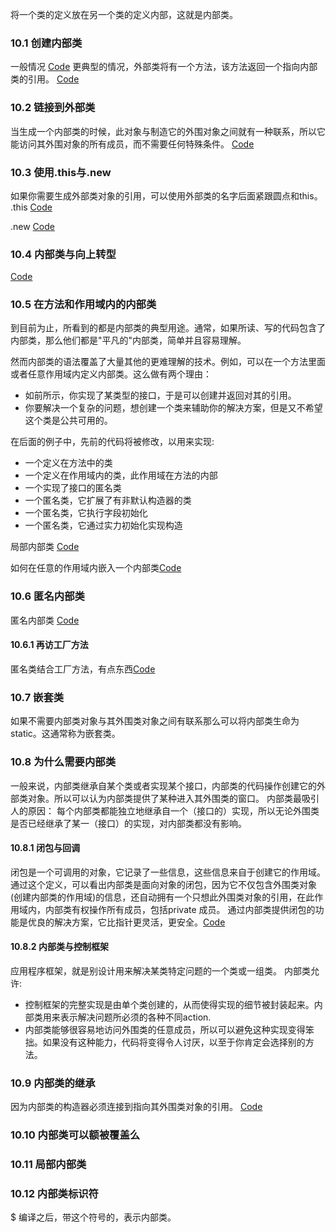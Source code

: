 将一个类的定义放在另一个类的定义内部，这就是内部类。
### 10.1 创建内部类
一般情况
[Code](../Code/Parcell.java)
更典型的情况，外部类将有一个方法，该方法返回一个指向内部类的引用。
[Code](../Code/Parcel2.java)

### 10.2 链接到外部类
当生成一个内部类的时候，此对象与制造它的外围对象之间就有一种联系，所以它能访问其外围对象的所有成员，而不需要任何特殊条件。
[Code](../Code/Sequence.java)

### 10.3 使用.this与.new
如果你需要生成外部类对象的引用，可以使用外部类的名字后面紧跟圆点和this。
.this  [Code](../Code/DotThis.java)

.new  [Code](../Code/DotNew.java)

### 10.4 内部类与向上转型
[Code](../Code/TestParcel.java)

### 10.5 在方法和作用域内的内部类
到目前为止，所看到的都是内部类的典型用途。通常，如果所读、写的代码包含了内部类，那么他们都是"平凡的"内部类，简单并且容易理解。

然而内部类的语法覆盖了大量其他的更难理解的技术。例如，可以在一个方法里面或者任意作用域内定义内部类。这么做有两个理由：
* 如前所示，你实现了某类型的接口，于是可以创建并返回对其的引用。
* 你要解决一个复杂的问题，想创建一个类来辅助你的解决方案，但是又不希望这个类是公共可用的。

在后面的例子中，先前的代码将被修改，以用来实现:
* 一个定义在方法中的类
* 一个定义在作用域内的类，此作用域在方法的内部
* 一个实现了接口的匿名类
* 一个匿名类，它扩展了有非默认构造器的类
* 一个匿名类，它执行字段初始化
* 一个匿名类，它通过实力初始化实现构造

局部内部类 [Code](../Code/Parcel5.java)

如何在任意的作用域内嵌入一个内部类[Code](../Code/Parcel6.java)


### 10.6 匿名内部类
匿名内部类 [Code](../Code/Parcel7.java)

#### 10.6.1 再访工厂方法
匿名类结合工厂方法，有点东西[Code](../Code/Factories.java)

### 10.7 嵌套类
如果不需要内部类对象与其外围类对象之间有联系那么可以将内部类生命为static。这通常称为嵌套类。

### 10.8 为什么需要内部类
一般来说，内部类继承自某个类或者实现某个接口，内部类的代码操作创建它的外部类对象。所以可以认为内部类提供了某种进入其外围类的窗口。
内部类最吸引人的原因：
每个内部类都能独立地继承自一个（接口的）实现，所以无论外围类是否已经继承了某一（接口）的实现，对内部类都没有影响。

#### 10.8.1 闭包与回调
闭包是一个可调用的对象，它记录了一些信息，这些信息来自于创建它的作用域。通过这个定义，可以看出内部类是面向对象的闭包，因为它不仅包含外围类对象(创建内部类的作用域)的信息，还自动拥有一个只想此外围类对象的引用，在此作用域内，内部类有权操作所有成员，包括private 成员。
通过内部类提供闭包的功能是优良的解决方案，它比指针更灵活，更安全。[Code](../Code/CallBacks.java)

#### 10.8.2 内部类与控制框架
应用程序框架，就是别设计用来解决某类特定问题的一个类或一组类。
内部类允许:
* 控制框架的完整实现是由单个类创建的，从而使得实现的细节被封装起来。内部类用来表示解决问题所必须的各种不同action.
* 内部类能够很容易地访问外围类的任意成员，所以可以避免这种实现变得笨拙。如果没有这种能力，代码将变得令人讨厌，以至于你肯定会选择别的方法。

### 10.9 内部类的继承
因为内部类的构造器必须连接到指向其外围类对象的引用。
[Code](../Code/InheritInner.java)

### 10.10 内部类可以额被覆盖么

### 10.11 局部内部类

### 10.12 内部类标识符
$ 编译之后，带这个符号的，表示内部类。
